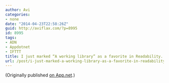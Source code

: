 ```yaml
---
author: Avi
categories:
- none
date: "2014-04-23T22:58:26Z"
guid: http://aviflax.com/?p=8995
id: 8995
tags:
- ADN
- Appdotnet
- IFTTT
title: I just marked “A working library” as a favorite in Readability. http://www.readability.com/articles/myjbww4h
url: /post/i-just-marked-a-working-library-as-a-favorite-in-readability-httpwww-readability-comarticlesmyjbww4h-2/
---
```

(Originally published [on App.net](http://alpha.app.net/aviflax/post/29084690).)